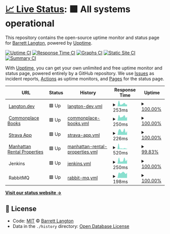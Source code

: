 # [📈 Live Status](https://bdlangton.github.io/uptime): <!--live status--> **🟩 All systems operational**

This repository contains the open-source uptime monitor and status page for [Barrett Langton](http://langton.dev), powered by [Upptime](https://github.com/upptime/upptime).

[![Uptime CI](https://github.com/koj-co/upptime/workflows/Uptime%20CI/badge.svg)](https://github.com/koj-co/upptime/actions?query=workflow%3A%22Uptime+CI%22)
[![Response Time CI](https://github.com/koj-co/upptime/workflows/Response%20Time%20CI/badge.svg)](https://github.com/koj-co/upptime/actions?query=workflow%3A%22Response+Time+CI%22)
[![Graphs CI](https://github.com/koj-co/upptime/workflows/Graphs%20CI/badge.svg)](https://github.com/koj-co/upptime/actions?query=workflow%3A%22Graphs+CI%22)
[![Static Site CI](https://github.com/koj-co/upptime/workflows/Static%20Site%20CI/badge.svg)](https://github.com/koj-co/upptime/actions?query=workflow%3A%22Static+Site+CI%22)
[![Summary CI](https://github.com/koj-co/upptime/workflows/Summary%20CI/badge.svg)](https://github.com/koj-co/upptime/actions?query=workflow%3A%22Summary+CI%22)

With [Upptime](https://upptime.js.org), you can get your own unlimited and free uptime monitor and status page, powered entirely by a GitHub repository. We use [Issues](https://github.com/bdlangton/uptime/issues) as incident reports, [Actions](https://github.com/bdlangton/uptime/actions) as uptime monitors, and [Pages](https://bdlangton.github.io/uptime) for the status page.

<!--start: status pages-->
<!-- This summary is generated by Upptime (https://github.com/upptime/upptime) -->
<!-- Do not edit this manually, your changes will be overwritten -->
<!-- prettier-ignore -->
| URL | Status | History | Response Time | Uptime |
| --- | ------ | ------- | ------------- | ------ |
| <img alt="" src="https://icons.duckduckgo.com/ip3/langton.dev.ico" height="13"> [Langton.dev](https://langton.dev) | 🟩 Up | [langton-dev.yml](https://github.com/bdlangton/uptime/commits/HEAD/history/langton-dev.yml) | <details><summary><img alt="Response time graph" src="./graphs/langton-dev/response-time-week.png" height="20"> 253ms</summary><br><a href="https://status.langton.dev/history/langton-dev"><img alt="Response time 307" src="https://img.shields.io/endpoint?url=https%3A%2F%2Fraw.githubusercontent.com%2Fbdlangton%2Fuptime%2FHEAD%2Fapi%2Flangton-dev%2Fresponse-time.json"></a><br><a href="https://status.langton.dev/history/langton-dev"><img alt="24-hour response time 183" src="https://img.shields.io/endpoint?url=https%3A%2F%2Fraw.githubusercontent.com%2Fbdlangton%2Fuptime%2FHEAD%2Fapi%2Flangton-dev%2Fresponse-time-day.json"></a><br><a href="https://status.langton.dev/history/langton-dev"><img alt="7-day response time 253" src="https://img.shields.io/endpoint?url=https%3A%2F%2Fraw.githubusercontent.com%2Fbdlangton%2Fuptime%2FHEAD%2Fapi%2Flangton-dev%2Fresponse-time-week.json"></a><br><a href="https://status.langton.dev/history/langton-dev"><img alt="30-day response time 275" src="https://img.shields.io/endpoint?url=https%3A%2F%2Fraw.githubusercontent.com%2Fbdlangton%2Fuptime%2FHEAD%2Fapi%2Flangton-dev%2Fresponse-time-month.json"></a><br><a href="https://status.langton.dev/history/langton-dev"><img alt="1-year response time 309" src="https://img.shields.io/endpoint?url=https%3A%2F%2Fraw.githubusercontent.com%2Fbdlangton%2Fuptime%2FHEAD%2Fapi%2Flangton-dev%2Fresponse-time-year.json"></a></details> | <details><summary><a href="https://status.langton.dev/history/langton-dev">100.00%</a></summary><a href="https://status.langton.dev/history/langton-dev"><img alt="All-time uptime 99.95%" src="https://img.shields.io/endpoint?url=https%3A%2F%2Fraw.githubusercontent.com%2Fbdlangton%2Fuptime%2FHEAD%2Fapi%2Flangton-dev%2Fuptime.json"></a><br><a href="https://status.langton.dev/history/langton-dev"><img alt="24-hour uptime 100.00%" src="https://img.shields.io/endpoint?url=https%3A%2F%2Fraw.githubusercontent.com%2Fbdlangton%2Fuptime%2FHEAD%2Fapi%2Flangton-dev%2Fuptime-day.json"></a><br><a href="https://status.langton.dev/history/langton-dev"><img alt="7-day uptime 100.00%" src="https://img.shields.io/endpoint?url=https%3A%2F%2Fraw.githubusercontent.com%2Fbdlangton%2Fuptime%2FHEAD%2Fapi%2Flangton-dev%2Fuptime-week.json"></a><br><a href="https://status.langton.dev/history/langton-dev"><img alt="30-day uptime 100.00%" src="https://img.shields.io/endpoint?url=https%3A%2F%2Fraw.githubusercontent.com%2Fbdlangton%2Fuptime%2FHEAD%2Fapi%2Flangton-dev%2Fuptime-month.json"></a><br><a href="https://status.langton.dev/history/langton-dev"><img alt="1-year uptime 99.96%" src="https://img.shields.io/endpoint?url=https%3A%2F%2Fraw.githubusercontent.com%2Fbdlangton%2Fuptime%2FHEAD%2Fapi%2Flangton-dev%2Fuptime-year.json"></a></details>
| <img alt="" src="https://icons.duckduckgo.com/ip3/commonplace.langton.dev.ico" height="13"> [Commonplace Books](https://commonplace.langton.dev) | 🟩 Up | [commonplace-books.yml](https://github.com/bdlangton/uptime/commits/HEAD/history/commonplace-books.yml) | <details><summary><img alt="Response time graph" src="./graphs/commonplace-books/response-time-week.png" height="20"> 250ms</summary><br><a href="https://status.langton.dev/history/commonplace-books"><img alt="Response time 316" src="https://img.shields.io/endpoint?url=https%3A%2F%2Fraw.githubusercontent.com%2Fbdlangton%2Fuptime%2FHEAD%2Fapi%2Fcommonplace-books%2Fresponse-time.json"></a><br><a href="https://status.langton.dev/history/commonplace-books"><img alt="24-hour response time 231" src="https://img.shields.io/endpoint?url=https%3A%2F%2Fraw.githubusercontent.com%2Fbdlangton%2Fuptime%2FHEAD%2Fapi%2Fcommonplace-books%2Fresponse-time-day.json"></a><br><a href="https://status.langton.dev/history/commonplace-books"><img alt="7-day response time 250" src="https://img.shields.io/endpoint?url=https%3A%2F%2Fraw.githubusercontent.com%2Fbdlangton%2Fuptime%2FHEAD%2Fapi%2Fcommonplace-books%2Fresponse-time-week.json"></a><br><a href="https://status.langton.dev/history/commonplace-books"><img alt="30-day response time 285" src="https://img.shields.io/endpoint?url=https%3A%2F%2Fraw.githubusercontent.com%2Fbdlangton%2Fuptime%2FHEAD%2Fapi%2Fcommonplace-books%2Fresponse-time-month.json"></a><br><a href="https://status.langton.dev/history/commonplace-books"><img alt="1-year response time 320" src="https://img.shields.io/endpoint?url=https%3A%2F%2Fraw.githubusercontent.com%2Fbdlangton%2Fuptime%2FHEAD%2Fapi%2Fcommonplace-books%2Fresponse-time-year.json"></a></details> | <details><summary><a href="https://status.langton.dev/history/commonplace-books">100.00%</a></summary><a href="https://status.langton.dev/history/commonplace-books"><img alt="All-time uptime 99.95%" src="https://img.shields.io/endpoint?url=https%3A%2F%2Fraw.githubusercontent.com%2Fbdlangton%2Fuptime%2FHEAD%2Fapi%2Fcommonplace-books%2Fuptime.json"></a><br><a href="https://status.langton.dev/history/commonplace-books"><img alt="24-hour uptime 100.00%" src="https://img.shields.io/endpoint?url=https%3A%2F%2Fraw.githubusercontent.com%2Fbdlangton%2Fuptime%2FHEAD%2Fapi%2Fcommonplace-books%2Fuptime-day.json"></a><br><a href="https://status.langton.dev/history/commonplace-books"><img alt="7-day uptime 100.00%" src="https://img.shields.io/endpoint?url=https%3A%2F%2Fraw.githubusercontent.com%2Fbdlangton%2Fuptime%2FHEAD%2Fapi%2Fcommonplace-books%2Fuptime-week.json"></a><br><a href="https://status.langton.dev/history/commonplace-books"><img alt="30-day uptime 100.00%" src="https://img.shields.io/endpoint?url=https%3A%2F%2Fraw.githubusercontent.com%2Fbdlangton%2Fuptime%2FHEAD%2Fapi%2Fcommonplace-books%2Fuptime-month.json"></a><br><a href="https://status.langton.dev/history/commonplace-books"><img alt="1-year uptime 99.96%" src="https://img.shields.io/endpoint?url=https%3A%2F%2Fraw.githubusercontent.com%2Fbdlangton%2Fuptime%2FHEAD%2Fapi%2Fcommonplace-books%2Fuptime-year.json"></a></details>
| <img alt="" src="https://icons.duckduckgo.com/ip3/strava.langton.dev.ico" height="13"> [Strava App](https://strava.langton.dev) | 🟩 Up | [strava-app.yml](https://github.com/bdlangton/uptime/commits/HEAD/history/strava-app.yml) | <details><summary><img alt="Response time graph" src="./graphs/strava-app/response-time-week.png" height="20"> 226ms</summary><br><a href="https://status.langton.dev/history/strava-app"><img alt="Response time 258" src="https://img.shields.io/endpoint?url=https%3A%2F%2Fraw.githubusercontent.com%2Fbdlangton%2Fuptime%2FHEAD%2Fapi%2Fstrava-app%2Fresponse-time.json"></a><br><a href="https://status.langton.dev/history/strava-app"><img alt="24-hour response time 198" src="https://img.shields.io/endpoint?url=https%3A%2F%2Fraw.githubusercontent.com%2Fbdlangton%2Fuptime%2FHEAD%2Fapi%2Fstrava-app%2Fresponse-time-day.json"></a><br><a href="https://status.langton.dev/history/strava-app"><img alt="7-day response time 226" src="https://img.shields.io/endpoint?url=https%3A%2F%2Fraw.githubusercontent.com%2Fbdlangton%2Fuptime%2FHEAD%2Fapi%2Fstrava-app%2Fresponse-time-week.json"></a><br><a href="https://status.langton.dev/history/strava-app"><img alt="30-day response time 252" src="https://img.shields.io/endpoint?url=https%3A%2F%2Fraw.githubusercontent.com%2Fbdlangton%2Fuptime%2FHEAD%2Fapi%2Fstrava-app%2Fresponse-time-month.json"></a><br><a href="https://status.langton.dev/history/strava-app"><img alt="1-year response time 261" src="https://img.shields.io/endpoint?url=https%3A%2F%2Fraw.githubusercontent.com%2Fbdlangton%2Fuptime%2FHEAD%2Fapi%2Fstrava-app%2Fresponse-time-year.json"></a></details> | <details><summary><a href="https://status.langton.dev/history/strava-app">100.00%</a></summary><a href="https://status.langton.dev/history/strava-app"><img alt="All-time uptime 99.95%" src="https://img.shields.io/endpoint?url=https%3A%2F%2Fraw.githubusercontent.com%2Fbdlangton%2Fuptime%2FHEAD%2Fapi%2Fstrava-app%2Fuptime.json"></a><br><a href="https://status.langton.dev/history/strava-app"><img alt="24-hour uptime 100.00%" src="https://img.shields.io/endpoint?url=https%3A%2F%2Fraw.githubusercontent.com%2Fbdlangton%2Fuptime%2FHEAD%2Fapi%2Fstrava-app%2Fuptime-day.json"></a><br><a href="https://status.langton.dev/history/strava-app"><img alt="7-day uptime 100.00%" src="https://img.shields.io/endpoint?url=https%3A%2F%2Fraw.githubusercontent.com%2Fbdlangton%2Fuptime%2FHEAD%2Fapi%2Fstrava-app%2Fuptime-week.json"></a><br><a href="https://status.langton.dev/history/strava-app"><img alt="30-day uptime 100.00%" src="https://img.shields.io/endpoint?url=https%3A%2F%2Fraw.githubusercontent.com%2Fbdlangton%2Fuptime%2FHEAD%2Fapi%2Fstrava-app%2Fuptime-month.json"></a><br><a href="https://status.langton.dev/history/strava-app"><img alt="1-year uptime 99.96%" src="https://img.shields.io/endpoint?url=https%3A%2F%2Fraw.githubusercontent.com%2Fbdlangton%2Fuptime%2FHEAD%2Fapi%2Fstrava-app%2Fuptime-year.json"></a></details>
| <img alt="" src="https://icons.duckduckgo.com/ip3/manhattanrentalproperties.net.ico" height="13"> [Manhattan Rental Properties](https://manhattanrentalproperties.net) | 🟩 Up | [manhattan-rental-properties.yml](https://github.com/bdlangton/uptime/commits/HEAD/history/manhattan-rental-properties.yml) | <details><summary><img alt="Response time graph" src="./graphs/manhattan-rental-properties/response-time-week.png" height="20"> 520ms</summary><br><a href="https://status.langton.dev/history/manhattan-rental-properties"><img alt="Response time 273" src="https://img.shields.io/endpoint?url=https%3A%2F%2Fraw.githubusercontent.com%2Fbdlangton%2Fuptime%2FHEAD%2Fapi%2Fmanhattan-rental-properties%2Fresponse-time.json"></a><br><a href="https://status.langton.dev/history/manhattan-rental-properties"><img alt="24-hour response time 238" src="https://img.shields.io/endpoint?url=https%3A%2F%2Fraw.githubusercontent.com%2Fbdlangton%2Fuptime%2FHEAD%2Fapi%2Fmanhattan-rental-properties%2Fresponse-time-day.json"></a><br><a href="https://status.langton.dev/history/manhattan-rental-properties"><img alt="7-day response time 520" src="https://img.shields.io/endpoint?url=https%3A%2F%2Fraw.githubusercontent.com%2Fbdlangton%2Fuptime%2FHEAD%2Fapi%2Fmanhattan-rental-properties%2Fresponse-time-week.json"></a><br><a href="https://status.langton.dev/history/manhattan-rental-properties"><img alt="30-day response time 367" src="https://img.shields.io/endpoint?url=https%3A%2F%2Fraw.githubusercontent.com%2Fbdlangton%2Fuptime%2FHEAD%2Fapi%2Fmanhattan-rental-properties%2Fresponse-time-month.json"></a><br><a href="https://status.langton.dev/history/manhattan-rental-properties"><img alt="1-year response time 279" src="https://img.shields.io/endpoint?url=https%3A%2F%2Fraw.githubusercontent.com%2Fbdlangton%2Fuptime%2FHEAD%2Fapi%2Fmanhattan-rental-properties%2Fresponse-time-year.json"></a></details> | <details><summary><a href="https://status.langton.dev/history/manhattan-rental-properties">99.83%</a></summary><a href="https://status.langton.dev/history/manhattan-rental-properties"><img alt="All-time uptime 99.97%" src="https://img.shields.io/endpoint?url=https%3A%2F%2Fraw.githubusercontent.com%2Fbdlangton%2Fuptime%2FHEAD%2Fapi%2Fmanhattan-rental-properties%2Fuptime.json"></a><br><a href="https://status.langton.dev/history/manhattan-rental-properties"><img alt="24-hour uptime 100.00%" src="https://img.shields.io/endpoint?url=https%3A%2F%2Fraw.githubusercontent.com%2Fbdlangton%2Fuptime%2FHEAD%2Fapi%2Fmanhattan-rental-properties%2Fuptime-day.json"></a><br><a href="https://status.langton.dev/history/manhattan-rental-properties"><img alt="7-day uptime 99.83%" src="https://img.shields.io/endpoint?url=https%3A%2F%2Fraw.githubusercontent.com%2Fbdlangton%2Fuptime%2FHEAD%2Fapi%2Fmanhattan-rental-properties%2Fuptime-week.json"></a><br><a href="https://status.langton.dev/history/manhattan-rental-properties"><img alt="30-day uptime 99.96%" src="https://img.shields.io/endpoint?url=https%3A%2F%2Fraw.githubusercontent.com%2Fbdlangton%2Fuptime%2FHEAD%2Fapi%2Fmanhattan-rental-properties%2Fuptime-month.json"></a><br><a href="https://status.langton.dev/history/manhattan-rental-properties"><img alt="1-year uptime 99.96%" src="https://img.shields.io/endpoint?url=https%3A%2F%2Fraw.githubusercontent.com%2Fbdlangton%2Fuptime%2FHEAD%2Fapi%2Fmanhattan-rental-properties%2Fuptime-year.json"></a></details>
| <img alt="" src="https://icons.duckduckgo.com/ip3/null.ico" height="13"> Jenkins | 🟩 Up | [jenkins.yml](https://github.com/bdlangton/uptime/commits/HEAD/history/jenkins.yml) | <details><summary><img alt="Response time graph" src="./graphs/jenkins/response-time-week.png" height="20"> 250ms</summary><br><a href="https://status.langton.dev/history/jenkins"><img alt="Response time 241" src="https://img.shields.io/endpoint?url=https%3A%2F%2Fraw.githubusercontent.com%2Fbdlangton%2Fuptime%2FHEAD%2Fapi%2Fjenkins%2Fresponse-time.json"></a><br><a href="https://status.langton.dev/history/jenkins"><img alt="24-hour response time 275" src="https://img.shields.io/endpoint?url=https%3A%2F%2Fraw.githubusercontent.com%2Fbdlangton%2Fuptime%2FHEAD%2Fapi%2Fjenkins%2Fresponse-time-day.json"></a><br><a href="https://status.langton.dev/history/jenkins"><img alt="7-day response time 250" src="https://img.shields.io/endpoint?url=https%3A%2F%2Fraw.githubusercontent.com%2Fbdlangton%2Fuptime%2FHEAD%2Fapi%2Fjenkins%2Fresponse-time-week.json"></a><br><a href="https://status.langton.dev/history/jenkins"><img alt="30-day response time 229" src="https://img.shields.io/endpoint?url=https%3A%2F%2Fraw.githubusercontent.com%2Fbdlangton%2Fuptime%2FHEAD%2Fapi%2Fjenkins%2Fresponse-time-month.json"></a><br><a href="https://status.langton.dev/history/jenkins"><img alt="1-year response time 241" src="https://img.shields.io/endpoint?url=https%3A%2F%2Fraw.githubusercontent.com%2Fbdlangton%2Fuptime%2FHEAD%2Fapi%2Fjenkins%2Fresponse-time-year.json"></a></details> | <details><summary><a href="https://status.langton.dev/history/jenkins">100.00%</a></summary><a href="https://status.langton.dev/history/jenkins"><img alt="All-time uptime 99.08%" src="https://img.shields.io/endpoint?url=https%3A%2F%2Fraw.githubusercontent.com%2Fbdlangton%2Fuptime%2FHEAD%2Fapi%2Fjenkins%2Fuptime.json"></a><br><a href="https://status.langton.dev/history/jenkins"><img alt="24-hour uptime 100.00%" src="https://img.shields.io/endpoint?url=https%3A%2F%2Fraw.githubusercontent.com%2Fbdlangton%2Fuptime%2FHEAD%2Fapi%2Fjenkins%2Fuptime-day.json"></a><br><a href="https://status.langton.dev/history/jenkins"><img alt="7-day uptime 100.00%" src="https://img.shields.io/endpoint?url=https%3A%2F%2Fraw.githubusercontent.com%2Fbdlangton%2Fuptime%2FHEAD%2Fapi%2Fjenkins%2Fuptime-week.json"></a><br><a href="https://status.langton.dev/history/jenkins"><img alt="30-day uptime 100.00%" src="https://img.shields.io/endpoint?url=https%3A%2F%2Fraw.githubusercontent.com%2Fbdlangton%2Fuptime%2FHEAD%2Fapi%2Fjenkins%2Fuptime-month.json"></a><br><a href="https://status.langton.dev/history/jenkins"><img alt="1-year uptime 99.96%" src="https://img.shields.io/endpoint?url=https%3A%2F%2Fraw.githubusercontent.com%2Fbdlangton%2Fuptime%2FHEAD%2Fapi%2Fjenkins%2Fuptime-year.json"></a></details>
| <img alt="" src="https://icons.duckduckgo.com/ip3/null.ico" height="13"> RabbitMQ | 🟩 Up | [rabbit-mq.yml](https://github.com/bdlangton/uptime/commits/HEAD/history/rabbit-mq.yml) | <details><summary><img alt="Response time graph" src="./graphs/rabbit-mq/response-time-week.png" height="20"> 198ms</summary><br><a href="https://status.langton.dev/history/rabbit-mq"><img alt="Response time 245" src="https://img.shields.io/endpoint?url=https%3A%2F%2Fraw.githubusercontent.com%2Fbdlangton%2Fuptime%2FHEAD%2Fapi%2Frabbit-mq%2Fresponse-time.json"></a><br><a href="https://status.langton.dev/history/rabbit-mq"><img alt="24-hour response time 200" src="https://img.shields.io/endpoint?url=https%3A%2F%2Fraw.githubusercontent.com%2Fbdlangton%2Fuptime%2FHEAD%2Fapi%2Frabbit-mq%2Fresponse-time-day.json"></a><br><a href="https://status.langton.dev/history/rabbit-mq"><img alt="7-day response time 198" src="https://img.shields.io/endpoint?url=https%3A%2F%2Fraw.githubusercontent.com%2Fbdlangton%2Fuptime%2FHEAD%2Fapi%2Frabbit-mq%2Fresponse-time-week.json"></a><br><a href="https://status.langton.dev/history/rabbit-mq"><img alt="30-day response time 210" src="https://img.shields.io/endpoint?url=https%3A%2F%2Fraw.githubusercontent.com%2Fbdlangton%2Fuptime%2FHEAD%2Fapi%2Frabbit-mq%2Fresponse-time-month.json"></a><br><a href="https://status.langton.dev/history/rabbit-mq"><img alt="1-year response time 252" src="https://img.shields.io/endpoint?url=https%3A%2F%2Fraw.githubusercontent.com%2Fbdlangton%2Fuptime%2FHEAD%2Fapi%2Frabbit-mq%2Fresponse-time-year.json"></a></details> | <details><summary><a href="https://status.langton.dev/history/rabbit-mq">100.00%</a></summary><a href="https://status.langton.dev/history/rabbit-mq"><img alt="All-time uptime 99.96%" src="https://img.shields.io/endpoint?url=https%3A%2F%2Fraw.githubusercontent.com%2Fbdlangton%2Fuptime%2FHEAD%2Fapi%2Frabbit-mq%2Fuptime.json"></a><br><a href="https://status.langton.dev/history/rabbit-mq"><img alt="24-hour uptime 100.00%" src="https://img.shields.io/endpoint?url=https%3A%2F%2Fraw.githubusercontent.com%2Fbdlangton%2Fuptime%2FHEAD%2Fapi%2Frabbit-mq%2Fuptime-day.json"></a><br><a href="https://status.langton.dev/history/rabbit-mq"><img alt="7-day uptime 100.00%" src="https://img.shields.io/endpoint?url=https%3A%2F%2Fraw.githubusercontent.com%2Fbdlangton%2Fuptime%2FHEAD%2Fapi%2Frabbit-mq%2Fuptime-week.json"></a><br><a href="https://status.langton.dev/history/rabbit-mq"><img alt="30-day uptime 100.00%" src="https://img.shields.io/endpoint?url=https%3A%2F%2Fraw.githubusercontent.com%2Fbdlangton%2Fuptime%2FHEAD%2Fapi%2Frabbit-mq%2Fuptime-month.json"></a><br><a href="https://status.langton.dev/history/rabbit-mq"><img alt="1-year uptime 99.96%" src="https://img.shields.io/endpoint?url=https%3A%2F%2Fraw.githubusercontent.com%2Fbdlangton%2Fuptime%2FHEAD%2Fapi%2Frabbit-mq%2Fuptime-year.json"></a></details>

<!--end: status pages-->

[**Visit our status website →**](https://bdlangton.github.io/uptime)

## 📄 License

- Code: [MIT](./LICENSE) © [Barrett Langton](http://langton.dev)
- Data in the `./history` directory: [Open Database License](https://opendatacommons.org/licenses/odbl/1-0/)
